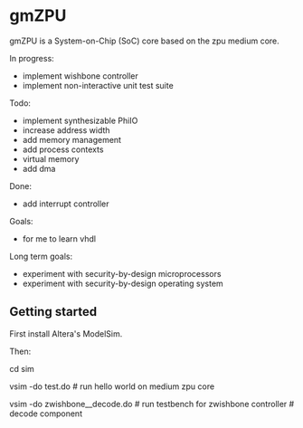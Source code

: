 gmZPU
=====

gmZPU is a System-on-Chip (SoC) core based on the zpu medium core.

In progress:
- implement wishbone controller
- implement non-interactive unit test suite

Todo:
- implement synthesizable PhiIO
- increase address width
- add memory management
- add process contexts
- virtual memory
- add dma

Done:
- add interrupt controller


Goals:
- for me to learn vhdl

Long term goals:
- experiment with security-by-design microprocessors
- experiment with security-by-design operating system

Getting started
---------------

First install Altera's ModelSim.

Then:

cd sim

vsim -do test.do              # run hello world on medium zpu core

vsim -do zwishbone__decode.do # run testbench for zwishbone controller
                              # decode component


